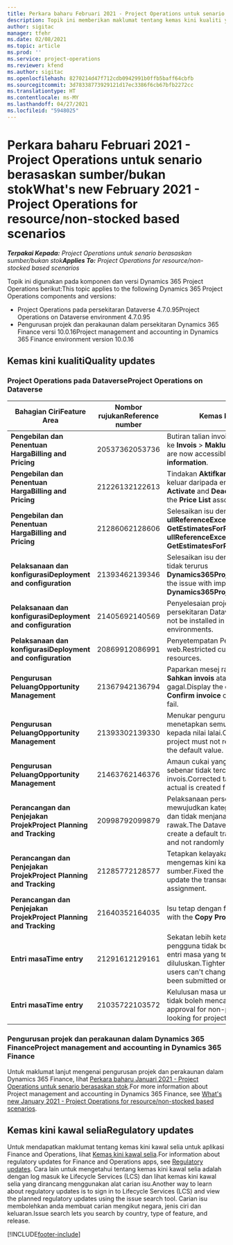 ```yaml
---
title: Perkara baharu Februari 2021 - Project Operations untuk senario berasaskan sumber/bukan stok
description: Topik ini memberikan maklumat tentang kemas kini kualiti yang tersedia dalam keluaran Februari 2021 bagi Project Operations untuk senario berasaskan sumber/bukan stok.
author: sigitac
manager: tfehr
ms.date: 02/08/2021
ms.topic: article
ms.prod: ''
ms.service: project-operations
ms.reviewer: kfend
ms.author: sigitac
ms.openlocfilehash: 8270214d47f712cdb0942991b0ffb5baff64cbfb
ms.sourcegitcommit: 3d78338773929121d17ec3386f6cb67bfb2272cc
ms.translationtype: HT
ms.contentlocale: ms-MY
ms.lasthandoff: 04/27/2021
ms.locfileid: "5948025"
---
```

# <a name="whats-new-february-2021---project-operations-for-resourcenon-stocked-based-scenarios"></a><span data-ttu-id="8bb23-103">Perkara baharu Februari 2021 - Project Operations untuk senario berasaskan sumber/bukan stok</span><span class="sxs-lookup"><span data-stu-id="8bb23-103">What's new February 2021 - Project Operations for resource/non-stocked based scenarios</span></span>

<span data-ttu-id="8bb23-104">_**Terpakai Kepada:** Project Operations untuk senario berasaskan sumber/bukan stok_</span><span class="sxs-lookup"><span data-stu-id="8bb23-104">_**Applies To:** Project Operations for resource/non-stocked based scenarios_</span></span>

<span data-ttu-id="8bb23-105">Topik ini digunakan pada komponen dan versi Dynamics 365 Project Operations berikut:</span><span class="sxs-lookup"><span data-stu-id="8bb23-105">This topic applies to the following Dynamics 365 Project Operations components and versions:</span></span>

- <span data-ttu-id="8bb23-106">Project Operations pada persekitaran Dataverse 4.7.0.95</span><span class="sxs-lookup"><span data-stu-id="8bb23-106">Project Operations on Dataverse environment 4.7.0.95</span></span>
- <span data-ttu-id="8bb23-107">Pengurusan projek dan perakaunan dalam persekitaran Dynamics 365 Finance versi 10.0.16</span><span class="sxs-lookup"><span data-stu-id="8bb23-107">Project management and accounting in Dynamics 365 Finance environment version 10.0.16</span></span> 

## <a name="quality-updates"></a><span data-ttu-id="8bb23-108">Kemas kini kualiti</span><span class="sxs-lookup"><span data-stu-id="8bb23-108">Quality updates</span></span>

### <a name="project-operations-on-dataverse"></a><span data-ttu-id="8bb23-109">Project Operations pada Dataverse</span><span class="sxs-lookup"><span data-stu-id="8bb23-109">Project Operations on Dataverse</span></span>

| <span data-ttu-id="8bb23-110">**Bahagian Ciri**</span><span class="sxs-lookup"><span data-stu-id="8bb23-110">**Feature Area**</span></span> | <span data-ttu-id="8bb23-111">**Nombor rujukan**</span><span class="sxs-lookup"><span data-stu-id="8bb23-111">**Reference number**</span></span> | <span data-ttu-id="8bb23-112">**Kemas kini kualiti**</span><span class="sxs-lookup"><span data-stu-id="8bb23-112">**Quality update**</span></span> |
| --- | --- | --- |
| <span data-ttu-id="8bb23-113">**Pengebilan dan Penentuan Harga**</span><span class="sxs-lookup"><span data-stu-id="8bb23-113">**Billing and Pricing**</span></span> | <span data-ttu-id="8bb23-114">2053736</span><span class="sxs-lookup"><span data-stu-id="8bb23-114">2053736</span></span> | <span data-ttu-id="8bb23-115">Butiran talian invois kini boleh diakses dengan pergi ke **Invois** > **Maklumat berkaitan**.</span><span class="sxs-lookup"><span data-stu-id="8bb23-115">Invoice line details are now accessible by going to **Invoice** > **Related information**.</span></span> |
| <span data-ttu-id="8bb23-116">**Pengebilan dan Penentuan Harga**</span><span class="sxs-lookup"><span data-stu-id="8bb23-116">**Billing and Pricing**</span></span> | <span data-ttu-id="8bb23-117">2122613</span><span class="sxs-lookup"><span data-stu-id="8bb23-117">2122613</span></span> | <span data-ttu-id="8bb23-118">Tindakan **Aktifkan** dan **Nyahaktifkan** telah dialih keluar daripada entiti persatuan **Senarai Harga**.</span><span class="sxs-lookup"><span data-stu-id="8bb23-118">The **Activate** and **Deactivate** actions were removed from the **Price List** association entities.</span></span> |
| <span data-ttu-id="8bb23-119">**Pengebilan dan Penentuan Harga**</span><span class="sxs-lookup"><span data-stu-id="8bb23-119">**Billing and Pricing**</span></span> | <span data-ttu-id="8bb23-120">2128606</span><span class="sxs-lookup"><span data-stu-id="8bb23-120">2128606</span></span> | <span data-ttu-id="8bb23-121">Selesaikan isu dengan pasang masuk **ullReferenceException** dalam **GetEstimatesForProject**.</span><span class="sxs-lookup"><span data-stu-id="8bb23-121">Resolved the issue with **ullReferenceException** in the **GetEstimatesForProject** plug-in.</span></span> |
| <span data-ttu-id="8bb23-122">**Pelaksanaan dan konfigurasi**</span><span class="sxs-lookup"><span data-stu-id="8bb23-122">**Deployment and configuration**</span></span> | <span data-ttu-id="8bb23-123">2139346</span><span class="sxs-lookup"><span data-stu-id="8bb23-123">2139346</span></span> | <span data-ttu-id="8bb23-124">Selesaikan isu dengan mengimport penyelesaian tidak terurus **Dynamics365ProjectOperationsDualWrite**.</span><span class="sxs-lookup"><span data-stu-id="8bb23-124">Resolved the issue with importing unmanaged **Dynamics365ProjectOperationsDualWrite** solution.</span></span> |
| <span data-ttu-id="8bb23-125">**Pelaksanaan dan konfigurasi**</span><span class="sxs-lookup"><span data-stu-id="8bb23-125">**Deployment and configuration**</span></span> | <span data-ttu-id="8bb23-126">2140569</span><span class="sxs-lookup"><span data-stu-id="8bb23-126">2140569</span></span> | <span data-ttu-id="8bb23-127">Penyelesaian projek tidak boleh dipasang dalam persekitaran Dataverse Teams.</span><span class="sxs-lookup"><span data-stu-id="8bb23-127">Project solution must not be installed in the Dataverse Teams environments.</span></span> |
| <span data-ttu-id="8bb23-128">**Pelaksanaan dan konfigurasi**</span><span class="sxs-lookup"><span data-stu-id="8bb23-128">**Deployment and configuration**</span></span> | <span data-ttu-id="8bb23-129">2086991</span><span class="sxs-lookup"><span data-stu-id="8bb23-129">2086991</span></span> | <span data-ttu-id="8bb23-130">Penyetempatan Penyesuaian terhad sumber web.</span><span class="sxs-lookup"><span data-stu-id="8bb23-130">Restricted customizing localization of web resources.</span></span> |
| <span data-ttu-id="8bb23-131">**Pengurusan Peluang**</span><span class="sxs-lookup"><span data-stu-id="8bb23-131">**Opportunity Management**</span></span> | <span data-ttu-id="8bb23-132">2136794</span><span class="sxs-lookup"><span data-stu-id="8bb23-132">2136794</span></span> | <span data-ttu-id="8bb23-133">Paparkan mesej ralat yang betul apabila proses **Sahkan invois** atau **Tandakan invois sudah dibayar** gagal.</span><span class="sxs-lookup"><span data-stu-id="8bb23-133">Display the correct error message when the **Confirm invoice** or **Mark invoice as paid** processes fail.</span></span> |
| <span data-ttu-id="8bb23-134">**Pengurusan Peluang**</span><span class="sxs-lookup"><span data-stu-id="8bb23-134">**Opportunity Management**</span></span> | <span data-ttu-id="8bb23-135">2139330</span><span class="sxs-lookup"><span data-stu-id="8bb23-135">2139330</span></span> | <span data-ttu-id="8bb23-136">Menukar pengurus Projek pada projek tidak boleh menetapkan semula syarikat yang dimiliki kembali kepada nilai lalai.</span><span class="sxs-lookup"><span data-stu-id="8bb23-136">Changing the Project manager on a project must not reset the owning company back to the default value.</span></span> |
| <span data-ttu-id="8bb23-137">**Pengurusan Peluang**</span><span class="sxs-lookup"><span data-stu-id="8bb23-137">**Opportunity Management**</span></span> | <span data-ttu-id="8bb23-138">2146376</span><span class="sxs-lookup"><span data-stu-id="8bb23-138">2146376</span></span> | <span data-ttu-id="8bb23-139">Amaun cukai yang diperbetulkan dalam jumlah sebenar tidak tercukai dicipta daripada pengesahan invois.</span><span class="sxs-lookup"><span data-stu-id="8bb23-139">Corrected tax amount in a non-chargeable actual is created from invoice confirmation.</span></span> |
| <span data-ttu-id="8bb23-140">**Perancangan dan Penjejakan Projek**</span><span class="sxs-lookup"><span data-stu-id="8bb23-140">**Project Planning and Tracking**</span></span> | <span data-ttu-id="8bb23-141">2099879</span><span class="sxs-lookup"><span data-stu-id="8bb23-141">2099879</span></span> | <span data-ttu-id="8bb23-142">Pelaksanaan persekitaran Dataverse mesti mewujudkan kategori transaksi lalai dengan ID statik dan tidak menjana satu persekitaran secara rawak.</span><span class="sxs-lookup"><span data-stu-id="8bb23-142">The Dataverse environment deployment must create a default transaction category with a static ID and not randomly generate one per environment.</span></span> |
| <span data-ttu-id="8bb23-143">**Perancangan dan Penjejakan Projek**</span><span class="sxs-lookup"><span data-stu-id="8bb23-143">**Project Planning and Tracking**</span></span> | <span data-ttu-id="8bb23-144">2128577</span><span class="sxs-lookup"><span data-stu-id="8bb23-144">2128577</span></span> | <span data-ttu-id="8bb23-145">Tetapkan kelayakan pengguna Project Service untuk mengemas kini kategori transaksi pada tugasan sumber.</span><span class="sxs-lookup"><span data-stu-id="8bb23-145">Fixed the Project service user privileges to update the transaction category on a resource assignment.</span></span> |
| <span data-ttu-id="8bb23-146">**Perancangan dan Penjejakan Projek**</span><span class="sxs-lookup"><span data-stu-id="8bb23-146">**Project Planning and Tracking**</span></span> | <span data-ttu-id="8bb23-147">2164035</span><span class="sxs-lookup"><span data-stu-id="8bb23-147">2164035</span></span> | <span data-ttu-id="8bb23-148">Isu tetap dengan fungsi **Salin Projek**.</span><span class="sxs-lookup"><span data-stu-id="8bb23-148">Fixed issues with the **Copy Project** function.</span></span> |
| <span data-ttu-id="8bb23-149">**Entri masa**</span><span class="sxs-lookup"><span data-stu-id="8bb23-149">**Time entry**</span></span> | <span data-ttu-id="8bb23-150">2129161</span><span class="sxs-lookup"><span data-stu-id="8bb23-150">2129161</span></span> | <span data-ttu-id="8bb23-151">Sekatan lebih ketat digunakan untuk memastikan pengguna tidak boleh mengubah dan mengemas kini entri masa yang telah diserahkan atau diluluskan.</span><span class="sxs-lookup"><span data-stu-id="8bb23-151">Tighter restrictions are applied to ensure users can't change and update a time entry that has been submitted or approved.</span></span> |
| <span data-ttu-id="8bb23-152">**Entri masa**</span><span class="sxs-lookup"><span data-stu-id="8bb23-152">**Time entry**</span></span> | <span data-ttu-id="8bb23-153">2103572</span><span class="sxs-lookup"><span data-stu-id="8bb23-153">2103572</span></span> | <span data-ttu-id="8bb23-154">Kelulusan masa untuk masukan masa bukan projek tidak boleh mencari peranan pelulus projek.</span><span class="sxs-lookup"><span data-stu-id="8bb23-154">Time approval for non-project time entries must not be looking for project approver role.</span></span> |

### <a name="project-management-and-accounting-in-dynamics-365-finance"></a><span data-ttu-id="8bb23-155">Pengurusan projek dan perakaunan dalam Dynamics 365 Finance</span><span class="sxs-lookup"><span data-stu-id="8bb23-155">Project management and accounting in Dynamics 365 Finance</span></span> 

<span data-ttu-id="8bb23-156">Untuk maklumat lanjut mengenai pengurusan projek dan perakaunan dalam Dynamics 365 Finance, lihat [Perkara baharu Januari 2021 - Project Operations untuk senario berasaskan stok](whats-new-jan-2021-resource-based.md).</span><span class="sxs-lookup"><span data-stu-id="8bb23-156">For more information about Project management and accounting in Dynamics 365 Finance, see [What's new January 2021 - Project Operations for resource/non-stocked based scenarios](whats-new-jan-2021-resource-based.md).</span></span>


## <a name="regulatory-updates"></a><span data-ttu-id="8bb23-157">Kemas kini kawal selia</span><span class="sxs-lookup"><span data-stu-id="8bb23-157">Regulatory updates</span></span>

<span data-ttu-id="8bb23-158">Untuk mendapatkan maklumat tentang kemas kini kawal selia untuk aplikasi Finance and Operations, lihat [Kemas kini kawal selia](/dynamics365/finance/localizations/regulatory-updates).</span><span class="sxs-lookup"><span data-stu-id="8bb23-158">For information about regulatory updates for Finance and Operations apps, see [Regulatory updates](/dynamics365/finance/localizations/regulatory-updates).</span></span> <span data-ttu-id="8bb23-159">Cara lain untuk mengetahui tentang kemas kini kawal selia adalah dengan log masuk ke Lifecycle Services (LCS) dan lihat kemas kini kawal selia yang dirancang menggunakan alat carian isu.</span><span class="sxs-lookup"><span data-stu-id="8bb23-159">Another way to learn about regulatory updates is to sign in to Lifecycle Services (LCS) and view the planned regulatory updates using the issue search tool.</span></span> <span data-ttu-id="8bb23-160">Carian isu membolehkan anda membuat carian mengikut negara, jenis ciri dan keluaran.</span><span class="sxs-lookup"><span data-stu-id="8bb23-160">Issue search lets you search by country, type of feature, and release.</span></span>


[!INCLUDE[footer-include](../includes/footer-banner.md)]